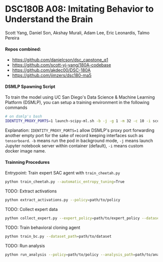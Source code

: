 # DSC180B A08: Imitating Behavior to Understand the Brain

Scott Yang, Daniel Son, Akshay Murali, Adam Lee, Eric Leonardis, Talmo Pereira

#### Repos combined:

- https://github.com/danielcson/dsc_capstone_q1
- https://github.com/scott-yj-yang/180A-codebase
- https://github.com/akdec00/DSC-180A
- https://github.com/jimzers/dsc180-ma5

#### DSMLP Spawning Script

To train the model using UC San Diego's Data Science & Machine Learning Platform (DSMLP), you can setup a training environment in the following commands

```bash
# on dsmlp's bash
IDENTITY_PROXY_PORTS=1 launch-scipy-ml.sh -b -j -g 1 -m 32 -c 10 -i scottyang17/dm:latest
```
Explanation: `IDENTITY_PROXY_PORTS=1` allow DSMLP's proxy port forwarding another empty port for the sake of record keeping interfaces such as `tensorboard`. `-b` means run the pod in background mode, `-j` means launch Jupyter notebook server within container (default), `-i` means custom docker image name.

#### Trainning Procedures

Entrypoint: Train expert SAC agent with `train_cheetah.py`
```bash
python train_cheetah.py --automatic_entropy_tuning=True
```

TODO: Extract activations
```bash
python extract_activations.py --policy=path/to/policy
```

TODO: Collect expert data
```bash
python collect_expert.py --expert_policy=path/to/expert_policy --dataset_path=path/to/dataset
```

TODO: Train behavioral cloning agent
```bash
python train_bc.py --dataset_path=path/to/dataset
```

TODO: Run analysis
```bash
python run_analysis --policy=path/to/policy --analysis_path=path/to/analysis 
```
